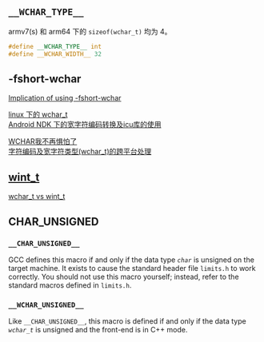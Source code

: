 ## `__WCHAR_TYPE__`
armv7(s) 和 arm64 下的 `sizeof(wchar_t)` 均为 4。

```C
#define __WCHAR_TYPE__ int
#define __WCHAR_WIDTH__ 32
```

## -fshort-wchar
[Implication of using -fshort-wchar](https://stackoverflow.com/questions/15286568/implication-of-using-fshort-wchar)  

[linux 下的 wchar_t](http://blog.csdn.net/kusey/article/details/6186710)  
[Android NDK 下的宽字符编码转换及icu库的使用](http://www.cnblogs.com/likwo/archive/2012/08/22/2651380.html)  

[WCHAR我不再惧怕了](http://www.cppblog.com/shongbee2/archive/2009/04/28/81349.html)  
[字符编码及宽字符类型(wchar_t)的跨平台处理](http://blog.csdn.net/willib/article/details/51583044)  

## [wint_t](http://www.cplusplus.com/reference/cwchar/wint_t/)
[wchar_t vs wint_t](https://stackoverflow.com/questions/1081456/wchar-t-vs-wint-t)  

## CHAR_UNSIGNED
### `__CHAR_UNSIGNED__`
GCC defines this macro if and only if the data type *`char`* is unsigned on the target machine. It exists to cause the standard header file `limits.h` to work correctly. You should not use this macro yourself; instead, refer to the standard macros defined in `limits.h`.

### `__WCHAR_UNSIGNED__`
Like `__CHAR_UNSIGNED__`, this macro is defined if and only if the data type *`wchar_t`* is unsigned and the front-end is in C++ mode.

